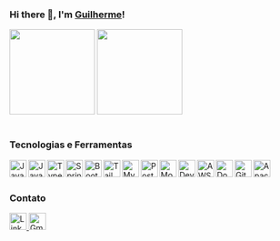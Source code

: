 ### Hi there 👋, I'm [Guilherme](https://www.linkedin.com/in/guilhermee-santos/)!
 
<div>
  <img height="150em" src="https://github-readme-stats.vercel.app/api/top-langs/?username=GuilhermexL&layout=compact&langs_count=7&theme=dracula"/> 
  <img height="150em" src="https://github-readme-stats.vercel.app/api?username=GuilhermexL&show_icons=true&theme=dracula&include_all_commits=true&count_private=true"/>
</div>

<br>

### Tecnologias e Ferramentas

<p align="left">

  <img align="left" width="30px" title="Java" alt="Java" src="https://cdn.jsdelivr.net/gh/devicons/devicon@latest/icons/java/java-original.svg" />
  <img align="left" width="30px" title="Javascript" alt="Javascript" src="https://cdn.jsdelivr.net/gh/devicons/devicon@latest/icons/javascript/javascript-original.svg" />
  <img align="left" width="30px" title="Typescript" alt="Typescript" src="https://cdn.jsdelivr.net/gh/devicons/devicon@latest/icons/typescript/typescript-original.svg" />
  <img align="left" width="30px" title="Springboot" alt="Springboot" src="https://cdn.jsdelivr.net/gh/devicons/devicon@latest/icons/spring/spring-original.svg" />
  <img align="left" width="30px" title="Bootstrap" alt="Bootstrap" src="https://cdn.jsdelivr.net/gh/devicons/devicon@latest/icons/bootstrap/bootstrap-original.svg" />
  <img align="left" width="30px" title="Tailwind" alt="Tailwind" src="https://cdn.jsdelivr.net/gh/devicons/devicon@latest/icons/tailwindcss/tailwindcss-original.svg" />
  <img align="left" width="30px" title="MySQL" alt="MySQL" src="https://cdn.jsdelivr.net/gh/devicons/devicon@latest/icons/mysql/mysql-original-wordmark.svg" />
  <img align="left" width="30px" title="PostgeSQL" alt="PostgeSQL" src="https://cdn.jsdelivr.net/gh/devicons/devicon@latest/icons/postgresql/postgresql-original.svg" />
  <img align="left" width="30px" title="MongoDB" alt="MongoDB" src="https://cdn.jsdelivr.net/gh/devicons/devicon@latest/icons/mongodb/mongodb-original-wordmark.svg" />
  <img align="left" width="30px" title="DevOps Azure" alt="DevOps Azure" src="https://cdn.jsdelivr.net/gh/devicons/devicon@latest/icons/azuredevops/azuredevops-original.svg" />
  <img align="left" width="30px" title="AWS" alt="AWS" src="https://cdn.jsdelivr.net/gh/devicons/devicon@latest/icons/amazonwebservices/amazonwebservices-plain-wordmark.svg" />
  <img align="left" width="30px" title="Docker" alt="Docker" src="https://cdn.jsdelivr.net/gh/devicons/devicon@latest/icons/docker/docker-original.svg" />
  <img align="left" width="30px" title="Git" alt="Git" src="https://cdn.jsdelivr.net/gh/devicons/devicon@latest/icons/git/git-plain.svg" />
  <img align="left" width="30px" title="Apache Kafka" alt="Apache Kafka" src="https://cdn.jsdelivr.net/gh/devicons/devicon@latest/icons/apache/apache-original.svg" />
  
</p>

<br>
<br>

### Contato

<div align="left">
    <a href="https://www.linkedin.com/in/guilhermee-santos/" target="_blank">
      <img src="https://raw.githubusercontent.com/maurodesouza/profile-readme-generator/master/src/assets/icons/social/linkedin/default.svg" width="30px" alt="Linkedin" />
    </a>
    <a href="mailto:contato@guilhermesantosmj" target="_blank">
      <img src="https://raw.githubusercontent.com/maurodesouza/profile-readme-generator/master/src/assets/icons/social/gmail/default.svg" width="30px" alt="Gmail" />
    </a>
</div>